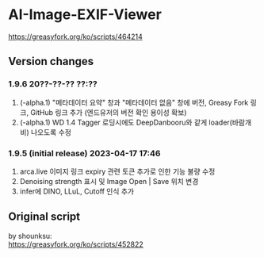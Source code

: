 # AI-Image-EXIF-Viewer
https://greasyfork.org/ko/scripts/464214

## Version changes

### 1.9.6 20??-??-?? ??:??

 1. (-alpha.1) "메타데이터 요약" 창과 "메타데이터 없음" 창에 버전, Greasy Fork 링크, GitHub 링크 추가 (엔드유저의 버전 확인 용이성 확보) 
 1. (-alpha.1) WD 1.4 Tagger 로딩시에도 DeepDanbooru와 같게 loader(바람개비) 나오도록 수정
 

### 1.9.5 (initial release) 2023-04-17 17:46

 1. arca.live 이미지 링크 expiry 관련 토큰 추가로 인한 기능 불량 수정
 1. Denoising strength 표시 및 Image Open | Save 위치 변경
 1. infer에 DINO, LLuL, Cutoff 인식 추가
 
 
 
## Original script 
by shounksu:  
 https://greasyfork.org/ko/scripts/452822
